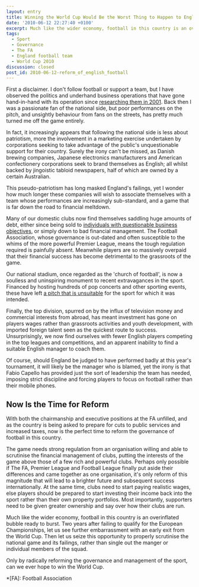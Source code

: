 ```yaml
---
layout: entry
title: Winning the World Cup Would Be the Worst Thing to Happen to English Football
date: '2010-06-12 22:27:40 +0100'
excerpt: Much like the wider economy, football in this country is an overinflated bubble ready to burst. Two years after failing to qualify for the European Championships, let us see further embarrassment with an early exit from the World Cup. Then let us seize this opportunity to properly scrutinise the national game and its failings, rather than single out the manger or individual members of the squad.
tags:
  - Sport
  - Governance
  - The FA
  - England football team
  - World Cup 2010
discussion: closed
post_id: 2010-06-12-reform_of_english_football
---
```

First a disclaimer. I don't follow football or support a team, but I have observed the politics and underhand business operations that have gone hand-in-hand with its operation since [researching them in 2001][1]. Back then I was a passionate fan of the national side, but poor performances on the pitch, and unsightly behaviour from fans on the streets, has pretty much turned me off the game entirely.

In fact, it increasingly appears that following the national side is less about patriotism, more the involvement in a marketing exercise undertaken by corporations seeking to take advantage of the public's unquestionable support for their country. Surely the irony can't be missed, as Danish brewing companies, Japanese electronics manufacturers and American confectionery corporations seek to brand themselves as English; all whilst backed by jingoistic tabloid newspapers, half of which are owned by a certain Australian.

This pseudo-patriotism has long masked England's failings, yet I wonder how much longer these companies will wish to associate themselves with a team whose performances are increasingly sub-standard, and a game that is far down the road to financial meltdown.

Many of our domestic clubs now find themselves saddling huge amounts of debt, either since being sold to [individuals with questionable business objectives][2], or simply down to bad financial management. The Football Association, whose governance is out-dated and often susceptible to the whims of the more powerful Premier League, means the tough regulation required is painfully absent. Meanwhile players are so massively overpaid that their financial success has become detrimental to the grassroots of the game.

Our national stadium, once regarded as the 'church of football', is now a soulless and uninspiring monument to recent extravagances in the sport. Financed by hosting hundreds of pop concerts and other sporting events, these have left [a pitch that is unsuitable][3] for the sport for which it was intended.

Finally, the top division, spurred on by the influx of television money and commercial interests from abroad, has meant investment has gone on players wages rather than grassroots activities and youth development, with imported foreign talent seen as the quickest route to success. Unsurprisingly, we now find ourselves with fewer English players competing in the top leagues and competitions, and an apparent inability to find a suitable English manager to coach them.

Of course, should England be judged to have performed badly at this year's tournament, it will likely be the manager who is blamed, yet the irony is that Fabio Capello has provided just the sort of leadership the team has needed, imposing strict discipline and forcing players to focus on football rather than their mobile phones.

## Now Is the Time for Reform
With both the chairmanship and executive positions at the FA unfilled, and as the country is being asked to prepare for cuts to public services and increased taxes, now is the perfect time to reform the governance of football in this country.

The game needs strong regulation from an organisation willing and able to scrutinise the financial management of clubs, putting the interests of the game above those of a few rich and powerful clubs. Perhaps only possible if The FA, Premier League and Football League finally put aside their differences and came together as one organisation, it's only reform of this magnitude that will lead to a brighter future and subsequent success internationally. At the same time, clubs need to start paying realistic wages, else players should be prepared to start investing their income back into the sport rather than their own property portfolios. Most importantly, supporters need to be given greater ownership and say over how their clubs are run.

Much like the wider economy, football in this country is an overinflated bubble ready to burst. Two years after failing to qualify for the European Championships, let us see further embarrassment with an early exit from the World Cup. Then let us seize this opportunity to properly scrutinise the national game and its failings, rather than single out the manger or individual members of the squad.

Only by radically reforming the governance and management of the sport, can we ever hope to win the World Cup.

[1]: /essays/fcplc/
[2]: http://en.wikipedia.org/wiki/Malcolm_Glazer_ownership_of_Manchester_United
[3]: http://news.bbc.co.uk/1/hi/magazine/8010031.stm

*[FA]: Football Association